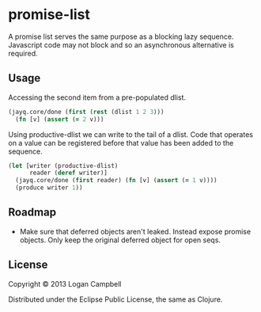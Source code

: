 # promise-list

A promise list serves the same purpose as a blocking lazy sequence. Javascript
code may not block and so an asynchronous alternative is required.

## Usage

Accessing the second item from a pre-populated dlist.

```clojure
(jayq.core/done (first (rest (dlist 1 2 3)))
  (fn [v] (assert (= 2 v)))
```

Using productive-dlist we can write to the tail of a dlist. Code that operates
on a value can be registered before that value has been added to the sequence.

```clojure
(let [writer (productive-dlist)
      reader (deref writer)]
  (jayq.core/done (first reader) (fn [v] (assert (= 1 v))))
  (produce writer 1))
```


## Roadmap

* Make sure that deferred objects aren't leaked. Instead expose promise
  objects. Only keep the original deferred object for open seqs.

## License

Copyright © 2013 Logan Campbell

Distributed under the Eclipse Public License, the same as Clojure.
